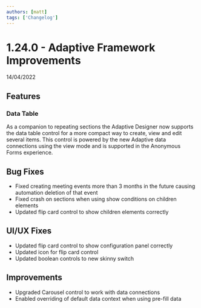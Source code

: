 ```yaml
---
authors: [matt]
tags: ['Changelog']
---
```


# 1.24.0 - Adaptive Framework Improvements
14/04/2022

## Features

### Data Table

As a companion to repeating sections the Adaptive Designer now supports the data table control for a more compact way to create, view and edit several items. This control is powered by the new Adaptive data connections using the view mode and is supported in the Anonymous Forms experience.

## Bug Fixes

- Fixed creating meeting events more than 3 months in the future causing automation deletion of that event
- Fixed crash on sections when using show conditions on children elements
- Updated flip card control to show children elements correctly

## UI/UX Fixes

- Updated flip card control to show configuration panel correctly
- Updated icon for flip card control
- Updated boolean controls to new skinny switch

## Improvements

- Upgraded Carousel control to work with data connections
- Enabled overriding of default data context when using pre-fill data
